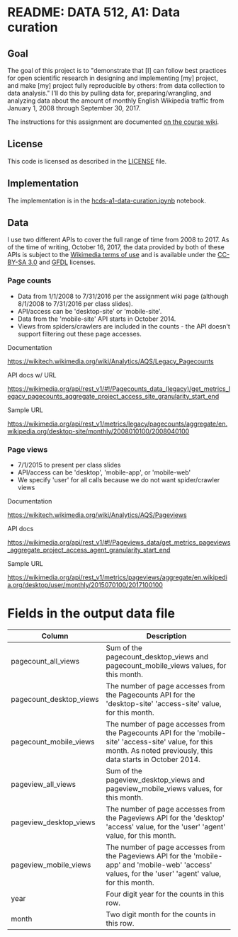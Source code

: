 # README: DATA 512, A1: Data curation

## Goal
The goal of this project is to "demonstrate that [I] can follow best practices for open scientific research in designing and implementing [my] project, and make [my] project fully reproducible by others: from data collection to data analysis." I'll do this by pulling data for, preparing/wrangling, and analyzing data about the amount of monthly English Wikipedia traffic from January 1, 2008 through September 30, 2017. 

The instructions for this assignment are documented [on the course wiki](https://wiki.communitydata.cc/HCDS_(Fall_2017)/Assignments#Step_1:_Data_acquisition).


## License

This code is licensed as described in the [LICENSE](LICENSE) file.


## Implementation

The implementation is in the [hcds-a1-data-curation.ipynb](hcds-a1-data-curation.ipynb) notebook.

## Data

I use two different APIs to cover the full range of time from 2008 to 2017. As of the time of writing, October 16, 2017, the data provided by both of these APIs is subject to the [Wikimedia terms of use](https://wikimediafoundation.org/wiki/Terms_of_Use/en) and is available under the [CC-BY-SA 3.0](https://creativecommons.org/licenses/by-sa/3.0/) and [GFDL](https://www.gnu.org/copyleft/fdl.html) licenses.

### Page counts
- Data from 1/1/2008 to 7/31/2016 per the assignment wiki page (although 8/1/2008 to 7/31/2016 per class slides).
- API/access can be 'desktop-site' or 'mobile-site'.
- Data from the 'mobile-site' API starts in October 2014.
- Views from spiders/crawlers are included in the counts - the API doesn't support filtering out these page accesses.

Documentation

https://wikitech.wikimedia.org/wiki/Analytics/AQS/Legacy_Pagecounts

API docs w/ URL

https://wikimedia.org/api/rest_v1/#!/Pagecounts_data_(legacy)/get_metrics_legacy_pagecounts_aggregate_project_access_site_granularity_start_end

Sample URL 

https://wikimedia.org/api/rest_v1/metrics/legacy/pagecounts/aggregate/en.wikipedia.org/desktop-site/monthly/2008010100/2008040100

### Page views
- 7/1/2015 to present per class slides
- API/access can be 'desktop', 'mobile-app', or 'mobile-web'
- We specify 'user' for all calls because we do not want spider/crawler views

Documentation

https://wikitech.wikimedia.org/wiki/Analytics/AQS/Pageviews

API docs 

https://wikimedia.org/api/rest_v1/#!/Pageviews_data/get_metrics_pageviews_aggregate_project_access_agent_granularity_start_end

Sample URL 

https://wikimedia.org/api/rest_v1/metrics/pageviews/aggregate/en.wikipedia.org/desktop/user/monthly/2015070100/2017100100


# Fields in the output data file

| Column      	      	  | Description |
| ----------------------- | ----------- |
| pagecount_all_views     | Sum of the pagecount_desktop_views and pagecount_mobile_views values, for this month. |
| pagecount_desktop_views | The number of page accesses from the Pagecounts API for the 'desktop-site' 'access-site' value, for this month.| 
| pagecount_mobile_views  | The number of page accesses from the Pagecounts API for the 'mobile-site' 'access-site' value, for this month. As noted previously, this data starts in October 2014.|
| pageview_all_views      | Sum of the pageview_desktop_views and pageview_mobile_views values, for this month. |
| pageview_desktop_views  | The number of page accesses from the Pageviews API for the 'desktop' 'access' value, for the 'user' 'agent' value, for this month. |
| pageview_mobile_views   | The number of page accesses from the Pageviews API for the 'mobile-app' and 'mobile-web' 'access' values, for the 'user' 'agent' value, for this month.|
| year                    | Four digit year for the counts in this row. |
| month                   | Two digit month for the counts in this row. |



